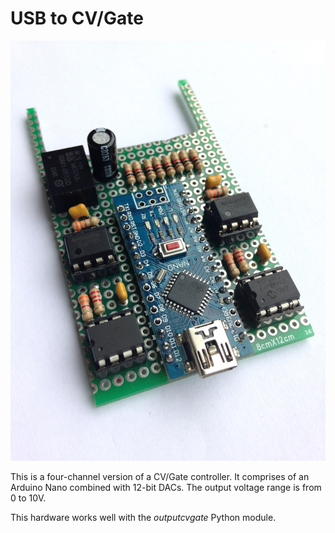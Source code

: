 # USB to CV/Gate

![photo](eegsynth_cvgate_mcp4822.jpg)

This is a four-channel version of a CV/Gate controller. It comprises of an Arduino Nano combined with 12-bit DACs. The output voltage range is from 0 to 10V.

This hardware works well with the *outputcvgate* Python module.
